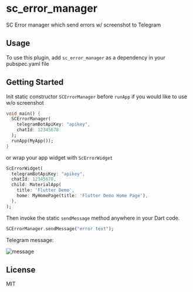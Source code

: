 # sc_error_manager

SC Error manager which send errors w/ screenshot to Telegram

## Usage

To use this plugin, add `sc_error_manager` as a dependency in your pubspec.yaml file

## Getting Started

Init static constructor `SCErrorManager` before `runApp` if you would like to use w/o screenshot

``` dart
void main() {
  SCErrorManager(
    telegramBotApiKey: "apikey",
    chatId: 12345678
  );
  runApp(MyApp());
}
```

or wrap your app widget with `ScErrorWidget`

``` dart
ScErrorWidget(
  telegramBotApiKey: "apikey",
  chatId: 12345678,
  child: MaterialApp(
    title: 'Flutter Demo',
    home: MyHomePage(title: 'Flutter Demo Home Page'),
  ),
);
```

Then invoke the static `sendMessage` method anywhere in your Dart code.

``` dart
SCErrorManager.sendMessage("error text");
```

Telegram message:

![message](screenshot/noloop.gif)

## License

MIT
